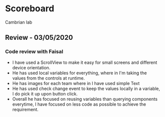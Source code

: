 # Scoreboard

Cambrian lab

## Review - 03/05/2020

### Code review with Faisal

- I have used a ScrollView to make it easy for small screens and different device orientation.
- He has used local variables for everything, where in I'm taking the values from the controls at runtime.
- He has images for each team where in I have used simple Text
- He has used check change event to keep the values locally in a variable, I do pick it up upon button click.
- Overall he has focused on reusing variables than querying components everytime, I have focused on less code as possible to achieve the requirement.
